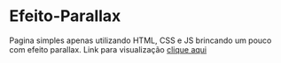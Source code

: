 # Efeito-Parallax
Pagina simples apenas utilizando HTML, CSS e JS brincando um pouco com efeito parallax.
Link para visualização <a href="https://danmarq.github.io/Efeito-Parallax/" target="_blank">clique aqui</a>
